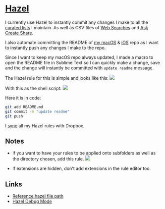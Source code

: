 # [Hazel](https://www.noodlesoft.com)
I currently use Hazel to instantly commit any changes I make to all the [curated lists](https://github.com/learn-anything/curated-lists#readme) I maintain. As well as CSV files of [Web Searches](https://github.com/nikitavoloboev/alfred-web-searches#readme) and [Ask Create Share](https://github.com/nikitavoloboev/alfred-ask-create-share#readme).

I also automate committing the README of [my macOS](https://github.com/nikitavoloboev/my-mac-os#readme) & [iOS](https://github.com/nikitavoloboev/my-ios#readme) repo as I want to instantly push any changes I make to the repo.

Since I want to keep my macOS repo always updated, I made a macro to open the README file in Sublime Text so I can quickly make a change, save and the change will instantly be committed with `update readme` message.

The Hazel rule for this is simple and looks like this:
![](https://i.imgur.com/EF3elcv.png)

With this as the shell script:
![](https://i.imgur.com/9FgVmxm.png)

Here it is in code:
```bash
git add README.md
git commit -m "update readme"
git push
```

I [sync](https://www.noodlesoft.com/manual/hazel/work-with-folders-rules/manage-rules/sync-rules/) all my Hazel rules with Dropbox.

## Notes
- If you want to have your rules to be applied onto subfolders as well as the directory chosen, add this rule.
![](https://i.imgur.com/yPfhkBo.png)

- If extensions are hidden, don't add extensions in the rule editor too.

## Links
- [Reference hazel file path](https://forum.keyboardmaestro.com/t/reference-hazels-file-path/9138)
- [Hazel Debug Mode](https://www.noodlesoft.com/kb/hazel-debug-mode/)